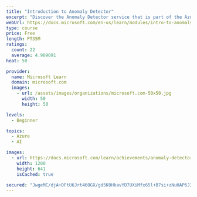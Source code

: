 ```yaml
---
title: "Introduction to Anomaly Detector"
excerpt: "Discover the Anomaly Detector service that is part of the Azure Decision services offerings."
webUrl: https://docs.microsoft.com/en-us/learn/modules/intro-to-anomaly-detector/
type: course
price: Free
length: PT35M
ratings:
  count: 22
  average: 4.909091
heat: 50

provider:
  name: Microsoft Learn
  domain: microsoft.com
  images:
    - url: /assets/images/organizations/microsoft.com-50x50.jpg
      width: 50
      height: 50

levels:
  - Beginner

topics:
  - Azure
  - AI

images:
  - url: https://docs.microsoft.com/learn/achievements/anomaly-detector-social.png
    width: 1280
    height: 641
    isCached: true

secured: "JwgeMC/djA+DFtU6Jrt46OGX/gd5K0HkavYD7UXiMfx65l+B7si+zNuHAP6J3aPLJqZOElhYCvkJfQC66vxKbyPl+MQVN0Tisb2ZEu3Z65eZC5IhGMjaK/vsV2gK9N99rMqTti9UVSt5vtF2gGp6HHCzMiRGWXzrobbLcmh5hDIsio/XzgSs7g+3hDQWiQchNxpo+R/HULM+qyID0A+sqae//yIXpTo1Mzzzdlz7Q3Cy5gJTN+qrkhbvonsv9xjLZTuNAwcWRe4AgDMghRR57Mrq+dpbvJOsVTPXKCFcD5+dYU6ry8tbpr0xik5iEBGsTBKjTQGn4lYZeCzEYo7Kc9Cb3yZzlKzjbNgvPTQZaZz31ypiF59R4Nzk0tI0B0//vQtWjiB8dzHW7WdVhzW4Ps9q8OQf2HSpFUCGsEGAWG4=;hKvGjGE/EsvZ+wRFp38saQ=="
---
```



